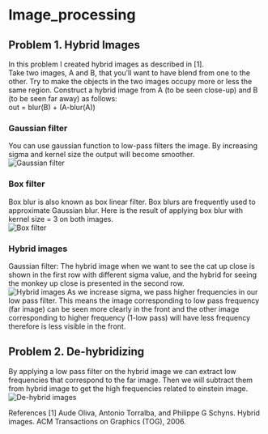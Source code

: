 # Image_processing
## Problem 1. Hybrid Images
In this problem I created hybrid images as described in [1]. </br>
Take two images, A and B, that you’ll want to have blend from one to the other. Try to make the objects in the two images occupy more or less the same region. Construct a hybrid image from A (to be seen close-up) and B (to be seen far away) as follows:</br>
out = blur(B) + (A-blur(A)) </br>
### Gaussian filter
You can use gaussian function to low-pass filters the image. By increasing sigma and kernel size the output will become smoother.</br>
![Gaussian filter]()
### Box filter
Box blur is also known as box linear filter. Box blurs are frequently used to approximate Gaussian blur. Here is the result of applying box blur with kernel size = 3 on both images.</br>
![Box filter]()
### Hybrid images
Gaussian filter:
The hybrid image when we want to see the cat up close is shown in the first row with different sigma value, and the hybrid for seeing the monkey up close is presented in the second row.</br>
![Hybrid images]()
As we increase sigma, we pass higher frequencies in our low pass filter. This means the image corresponding to low pass frequency (far image) can be seen more clearly in the front and the other image corresponding to higher frequency (1-low pass) will have less frequency therefore is less visible in the front.</br>
## Problem 2. De-hybridizing
By applying a low pass filter on the hybrid image we can extract low frequencies that correspond to the far image. Then we will subtract them from hybrid image to get the high frequencies related to einstein image. </br>
![De-hybrid images]()

References
[1] Aude Oliva, Antonio Torralba, and Philippe G Schyns. Hybrid images. ACM Transactions
on Graphics (TOG), 2006.
